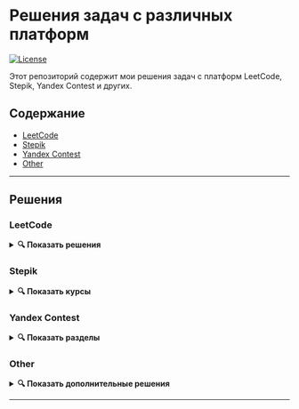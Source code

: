 # Решения задач с различных платформ

[![License](https://img.shields.io/badge/license-MIT-blue.svg)](LICENSE)

Этот репозиторий содержит мои решения задач с платформ LeetCode, Stepik, Yandex Contest и других.

## Содержание
- [LeetCode](#leetcode)
- [Stepik](#stepik)
- [Yandex Contest](#yandex-contest)
- [Other](#other)

---

## Решения

### LeetCode
<details>
<summary><b>🔍 Показать решения</b></summary>

#### [N7M: Reverse Integer](leetcode/N7M_Reverse_Integer/)
#### [N41H: First Missing Positive](leetcode/N41H_First_missing_positive/)
</details>

### Stepik
<details>
<summary><b>🔍 Показать курсы</b></summary>

#### [Курс Егорова](Stepik/Egoroff_indie_course/)
#### [Python Generation Advanced](Stepik/Python_generation_adv/)
</details>

### Yandex Contest
<details>
<summary><b>🔍 Показать разделы</b></summary>

##### [Пробные задачи по алгоритмам](Yandex_Contest/first/)
##### [Введение в алгоритмы](Yandex_Contest/introduction/)
##### [Структуры данных](Yandex_Contest/data_structures/)
##### [Рекурсия и сортировки](Yandex_Contest/recursion%20_and_sorting/)
</details>

### Other
<details>
<summary><b>🔍 Показать дополнительные решения</b></summary>

#### [Palindrome](Other/palindrome/)
</details>

---
